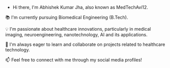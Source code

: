 - Hi there, I'm Abhishek Kumar Jha, also known as MedTechAvi12.

📚 I'm currently pursuing Biomedical Engineering (B.Tech).

💡 I'm passionate about healthcare innovations, particularly in medical imaging, neuroengineering, nanotechnology, AI and its applications.

🌱 I'm always eager to learn and collaborate on projects related to healthcare technology.

📫 Feel free to connect with me through my social media profiles!



<!---
MedAviTech12/MedAviTech12 is a ✨ special ✨ repository because its `README.md` (this file) appears on your GitHub profile.
You can click the Preview link to take a look at your changes.
--->
